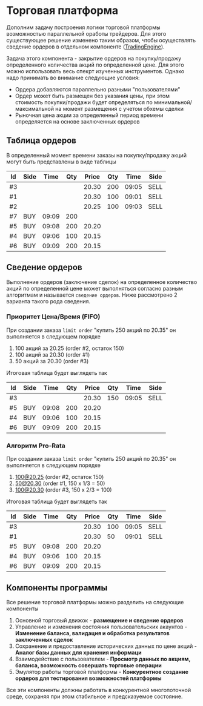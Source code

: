 # Торговая платформа

Дополним задачу построения логики торговой платформы возможностью параллельной оработы трейдеров. Для этого существующее решение изменено таким образом, чтобы осуществлять сведение ордеров в отдельном компоненте ([TradingEngine](../homework-10/sample/TradingApp/TradingApp/Trading%20Logic/TradingEngine.cs)).

Задача этого компонента - закрытие ордеров на покупку/продажу определенного количества акций по определенной цене. Для этого можно использовать весь спекрт изученных инструментов. Однако надо принимать во внимание следующие условия:

  - Ордера добавляются параллельно разными "пользователями"
  - Ордер может быть размещен без указания цены, при этом стоимость покупки/продажи будет определяться по минимальной/максимальной на момент размещения с учетом обхемы сделки
  - Рыночная цена акции за определенный период времени определяется на основе заключенных ордеров

## Таблица ордеров

В определенный момент времени заказы на покупку/продажу акций могут быть представлены в виде таблицы

Id  | Side | Time  |  Qty|  Price|  Qty|  Time | Side |
|---|------|-------|-----|-------|-----|-------|------|
#3  |      |       |     |  20.30|  200|  09:05| SELL |
#1  |      |       |     |  20.30|  100|  09:01| SELL |
#2  |      |       |     |  20.25|  100|  09:03| SELL |
#7  | BUY  | 09:09 | 200 |       |     |       |      |
#5  | BUY  | 09:08 | 200 |  20.20|     |       |      |
#4  | BUY  | 09:06 | 100 |  20.15|     |       |      |
#6  | BUY  | 09:09 | 200 |  20.15|     |       |      |

## Сведение ордеров

Выполнение ордеров (заключение сделок) на определенное количество акций по определенной цене может выполняться согласно разным алгоритмам и называется `сведение ордеров`. Ниже рассмотрено 2 варианта такого рода сведения.

### Приоритет Цена/Время (FIFO)

При создании заказа `limit order` "купить 250 акций по 20.35" он выполняется в следующем порядке

1. 100 акций за 20.25 (order #2, остаток 150)
2. 100 акций за 20.30 (order #1)
3. 50 акций за 20.30 (order #3)

Итоговая таблица будет выглядеть так

Id  | Side | Time  |  Qty|  Price|  Qty|  Time | Side |
|---|------|-------|-----|-------|-----|-------|------|
#3  |      |       |     |  20.30|  150|  09:05| SELL |
#5  | BUY  | 09:08 | 200 |  20.20|     |       |      |
#4  | BUY  | 09:06 | 100 |  20.15|     |       |      |
#6  | BUY  | 09:09 | 200 |  20.15|     |       |      |

### Алгоритм Pro-Rata

При создании заказа `limit order` "купить 250 акций по 20.35" он выполняется в следующем порядке

1. 100@20.25 (order #2, остаток 150)
2. 50@20.30 (order #1, 150 x 1/3 = 50)
3. 100@20.30 (order #3, 150 x 2/3 = 100)

Итоговая таблица будет выглядеть так

Id  | Side | Time  |  Qty|  Price|  Qty|  Time | Side |
|---|------|-------|-----|-------|-----|-------|------|
#3  |      |       |     |  20.30|  100|  09:05| SELL |
#1  |      |       |     |  20.30|  50 |  09:01| SELL |
#5  | BUY  | 09:08 | 200 |  20.20|     |       |      |
#4  | BUY  | 09:06 | 100 |  20.15|     |       |      |
#6  | BUY  | 09:09 | 200 |  20.15|     |       |      |

## Компоненты программы

Все решение торговой платформы можно разделить на следующие компоненты

1. Основной торговый движок - **размещение и сведение ордеров**
2. Управление и изменения состояния пользовательских акаунтов - **Изменение баланса, валидация и обработка результатов заключенных сделок**
3. Сохранение и предоставление исторических данных по цене акций - **Аналог базы данных для хранения информаци**
4. Взаимодействие с пользователем - **Просмотр данных по акциям, баланса, возможность совершать торговые операции**
5. Эмулятор работы торговой платформы - **Конкурентное создание ордеров для тестирования возможностей платформы**

Все эти компоненты должны работать в конкурентной многопоточной среде, сохраняя при этом стабильное и предсказуемое состояние.
